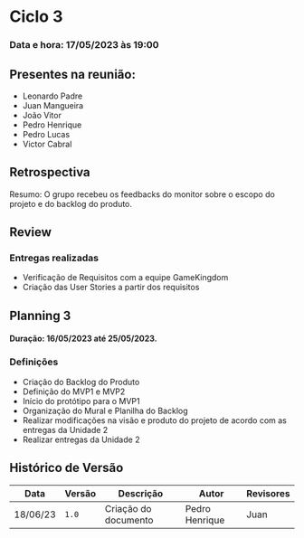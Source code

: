 # Ciclo 3

### Data e hora: 17/05/2023 às 19:00

## Presentes na reunião:

- Leonardo Padre
- Juan Mangueira
- João Vitor
- Pedro Henrique
- Pedro Lucas
- Victor Cabral

## Retrospectiva
Resumo: O grupo recebeu os feedbacks do monitor sobre o escopo do projeto e do backlog do produto.

## Review

### Entregas realizadas

* Verificação de Requisitos com a equipe GameKingdom
* Criação das User Stories a partir dos requisitos

## Planning 3

#### Duração: 16/05/2023 até 25/05/2023.

### Definições

* Criação do Backlog do Produto
* Definição do MVP1 e MVP2
* Início do protótipo para o MVP1
* Organização do Mural e Planilha do Backlog
* Realizar modificações na visão e produto do projeto de acordo com as entregas da Unidade 2
* Realizar entregas da Unidade 2

## Histórico de Versão

Data | Versão | Descrição | Autor | Revisores
---- | ------ | --------- | ----- | ---------
18/06/23 | `1.0` | Criação do documento | Pedro Henrique | Juan